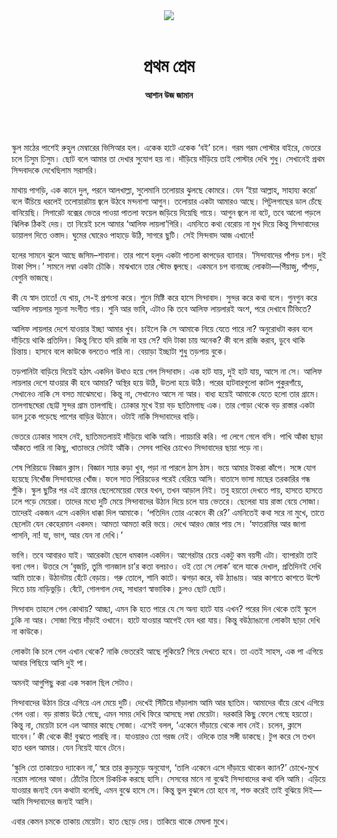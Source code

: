<div align=center>
<img src=https://images.prothomalo.com/prothomalo-bangla%2F2021-08%2F847eb6e5-7b0e-40cf-bb97-497ab4f4d651%2FUntitled_11.gif?rect=0%2C16%2C854%2C448&w=1200&ar=40%3A21&auto=format%2Ccompress&ogImage=true&mode=crop&overlay=&overlay_position=bottom&overlay_width_pct=1 />
<br><br>
<h1>প্রথম প্রেম</h1> 
<h4>আশান উজ জামান</h4>
<br><br>
</div>

স্কুল মাঠের পাশেই রুহুল মেম্বারের ভিসিআর হল। একেক হাটে একেক ‘বই’ চলে। গরম গরম পোস্টার বাইরে, ভেতরে চলে ঢিসুম ঢিসুম। ছোট বলে আমার তা দেখার সুযোগ হয় না। দাঁড়িয়ে দাঁড়িয়ে তাই পোস্টার দেখি শুধু। সেখানেই প্রথম সিন্দবাদকে দেখেছিলাম সরাসরি।

মাথায় পাগড়ি, এক কানে দুল, পরনে আলখাল্লা, সুলেমানি তলোয়ার ঝুলছে কোমরে। যেন ‘ইয়া আল্লাহ, সাহায্য করো’ বলে উঁচিয়ে ধরলেই তলোয়ারটায় জ্বলে উঠবে মন্দনাশা আগুন। তলোয়ার একটা আমারও আছে। পিটুলগাছের ডাল চেঁছে বানিয়েছি। সিগারেট বক্সের ভেতর পাওয়া পাতলা ফয়েল জড়িয়ে দিয়েছি গায়ে। আগুন জ্বলে না বটে, তবে আলো পড়লে ঝিলিক ঠিকই দেয়। তা নিয়েই চলে আমার ‘আলিফ লায়লা’গিরি। এমনিতে কথা বেরোয় না মুখ দিয়ে কিন্তু সিন্দাবাদের ডায়ালগ দিতে ওস্তাদ। ঘুমের ঘোরেও পাহাড়ে উঠি, সাগরে ছুটি। সেই সিন্দবাদ আজ এখানে!

হলের সামনে ঝুলে আছে জসিম–শাবানা। তার পাশে হলুদ একটা পাতলা কাপড়ের ব্যানার। ‘সিন্দাবাদের পাঁপড় চপ। দুই টাকা পিস।’ সামনে লম্বা একটা চৌকি। মাঝখানে তার স্টোভ জ্বলছে। একমনে চপ বানাচ্ছে লোকটা—পিঁয়াজু, পাঁপড়, বেগুনি ভাজছে।

কী যে স্বাদ তাতে! যে খায়, সে-ই প্রশংসা করে। শুনে মিষ্টি করে হাসে সিন্দাবাদ। সুন্দর করে কথা বলে। গুনগুন করে আলিফ লায়লার সূচনা সংগীত গায়। শুনি আর ভাবি, এটাও কি তবে আলিফ লায়লারই অংশ, পরে দেখাবে টিভিতে?

আলিফ লায়লার দেশে যাওয়ার ইচ্ছা আমার খুব। চাইলে কি সে আমাকে নিয়ে যেতে পারে না? অনুরোধটা করব বলে দাঁড়িয়ে থাকি প্রতিদিন। কিন্তু নিতে যদি রাজি না হয় সে? যদি টাকা চায় অনেক? কী বলে রাজি করাব, ডুবে থাকি চিন্তায়। হাসবে বলে কাউকে বলতেও পারি না। বেয়াড়া ইচ্ছাটা শুধু তড়পায় বুকে।

তড়পানিটা বাড়িয়ে দিয়েই হঠাৎ একদিন উধাও হয়ে গেল সিন্দাবাদ। এক হাট যায়, দুই হাট যায়, আসে না সে। আলিফ লায়লার দেশে যাওয়ার কী হবে আমার? অস্থির হয়ে উঠি, উতলা হয়ে উঠি। পরের হাটবারগুলো কাটল পুকুরগাঁয়ে, সেখানেও নাকি সে বসত মাঝেমধ্যে। কিন্তু না, সেখানেও আসে না আর। বাধ্য হয়েই আমাকে যেতে হলো তার গ্রামে। তালগাছঘেরা ছোট্ট সুন্দর গ্রাম তালগাছি। ঢোকার মুখে ইয়া বড় ছাতিমগাছ এক। তার গোড়া থেকে বড় রাস্তার একটা ডাল ঢুকে পড়েছে পাশের বাড়ির উঠানে। ওটাই নাকি সিন্দাবাদের বাড়ি।

ভেতরে ঢোকার সাহস নেই, ছাতিমতলায়ই দাঁড়িয়ে থাকি আমি। পায়চারি করি। পা লেগে গেলে বসি। পাখি আঁকা ছাড়া আঁকতে পারি না কিছু, খাতাভরে সেটাই আঁকি। সেসব পাখির চোখেও সিন্দাবাদের ছায়া পড়ে না।

শেষ পিরিয়ডে বিজ্ঞান ক্লাস। বিজ্ঞান স্যার কড়া খুব, পড়া না পারলে ঠাস ঠাস। ভয়ে আমার টাকরা কাঁপে। সঙ্গে যোগ হয়েছে নিখোঁজ সিন্দাবাদের খোঁজ। ফলে সাত পিরিয়ডের পরেই বেরিয়ে আসি। বাতাসে ভাসা মাছের তরকারির গন্ধ শুঁকি। স্কুল ছুটির পর এই গ্রামের ছেলেমেয়েরা ফেরে যখন, তখন আড়াল নিই। তবু হয়তো দেখতে পায়, হাসতে হাসতে ঢলে পড়ে মেয়েরা। তাদের মধ্যে দুটি মেয়ে সিন্দাবাদের উঠান দিয়ে চলে যায় ভেতরে। ছেলেরা যায় রাস্তা বেয়ে সোজা। তাদেরই একজন এসে একদিন ধাক্কা দিল আমাকে। ‘পতিদিন তোর একেনে কী রে?’ এমনিতেই কথা সরে না মুখে, তাতে ছেলেটা যেন কেহেরমান একদম। আমতা আমতা করি ভয়ে। দেখে আরও জোর পায় সে। ‘ফাতরামির আর জাগা পাসনি, না! যা, ভাগ, আর যেন না দেখি।’

ভাগি। তবে আবারও যাই। আরেকটা ছেলে ধমকাল একদিন। আগেরটার চেয়ে একটু কম বয়সী এটা। ব্যাপারটা তাই বলা গেল। উত্তরে সে ‘বুজচি, তুমি গানজাল চা’র কতা বলচাও। ওই তো সে লোক’ বলে যাকে দেখাল, প্রতিদিনই দেখি আমি তাকে। উঠানটায় হেঁটে বেড়ায়। গরু তোলে, শানি কাটে। ঝগড়া করে, বউ ঠ্যাঙায়। আর কাশতে কাশতে উল্টে দিতে চায় নাড়িভুড়ি। বেঁটে, গোলগাল দেহ, সাধারণ স্বাভাবিক। চুলও ছোট ছোট।

সিন্দাবাদ তাহলে গেল কোথায়? আচ্ছা, এমন কি হতে পারে যে সে অন্য হাটে যায় এখন? পরের দিন থেকে তাই স্কুলে ঢুকি না আর। সোজা গিয়ে দাঁড়াই ওখানে। হাটে যাওয়ার আগেই যেন ধরা যায়। কিন্তু বউঠ্যাঙানো লোকটা ছাড়া দেখি না কাউকে।

লোকটা কি চলে গেল এখান থেকে? নাকি ভেতরেই আছে লুকিয়ে? গিয়ে দেখতে হবে। তা এতই সাহস, এক পা এগিয়ে আবার পিছিয়ে আসি দুই পা।

অমনই আগুপিছু করা এক সকাল ছিল সেটাও।

সিন্দাবাদের উঠান চিরে এগিয়ে এল মেয়ে দুটি। দেখেই সিঁটিয়ে দাঁড়ালাম আমি আর ছাতিম। আমাদের বাঁয়ে রেখে এগিয়ে গেল ওরা। বড় রাস্তায় উঠে গেছে, এমন সময় দেখি ফিরে আসছে লম্বা মেয়েটা। দরকারি কিছু ফেলে গেছে হয়তো। কিন্তু না, মেয়েটা চলে এল আমার কাছে সোজা। এসেই বলল, ‘একেনে দাঁড়ায়ে থেকে লাব নেই। চলেন, ক্লাসে যাবেন।’ কী থেকে কী! বুঝতে পারছি না। যাওয়ারও তো গরজ নেই। ওদিকে তার সঙ্গী ডাকছে। টুপ করে সে তখন হাত ধরল আমার। যেন নিয়েই যাবে টেনে।

‘স্কুলি তো তাকায়েও দ্যাকেন না,’ স্বরে তার কুড়মুড়ে অনুযোগ, ‘তালি একেনে এসে দাঁড়ায়ে থাকেন ক্যান?’ চোখে-মুখে নরোম লালের আভা। ঠোঁটের তিলে চিকচিক করছে হাসি। সেসবের মানে না বুঝেই সিন্দাবাদের কথা বলি আমি। এড়িয়ে যাওয়ার জন্যই যেন কথাটা বলেছি, এমন বুঝে হাসে সে। কিন্তু ভুল বুঝলে তো হবে না, শক্ত করেই তাই বুঝিয়ে দিই—আমি সিন্দাবাদের জন্যই আসি।

এবার কেমন চমকে তাকায় মেয়েটা। হাত ছেড়ে দেয়। তাকিয়ে থাকে মেঘলা মুখে।

